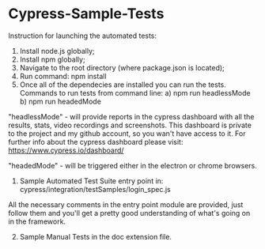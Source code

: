 # Cypress-Sample-Tests
Instruction for launching the automated tests:
1) Install node.js globally;
2) Install npm globally;
3) Navigate to the root directory (where package.json is located);
4) Run command: npm install
5) Once all of the dependecies are installed you can run the tests.
  Commands to run tests from command line:
  a) npm run headlessMode 
  b) npm run headedMode

"headlessMode"  - will provide reports in the cypress dashboard 
with all the results, stats, video recordings and screenshots.
This dashboard is private to the project and my github account,
so you wan't have access to it.
For further info about the cypress dashboard please visit:  
https://www.cypress.io/dashboard/


"headedMode" - will be triggered either in the electron or chrome browsers.

1) Sample Automated Test Suite entry point in: 
    cypress/integration/testSamples/login_spec.js

All the necessary comments in the entry point module are provided, 
just follow them and you'll get a pretty good understanding of what's going on in the framework.

2) Sample Manual Tests in the doc extension file.
